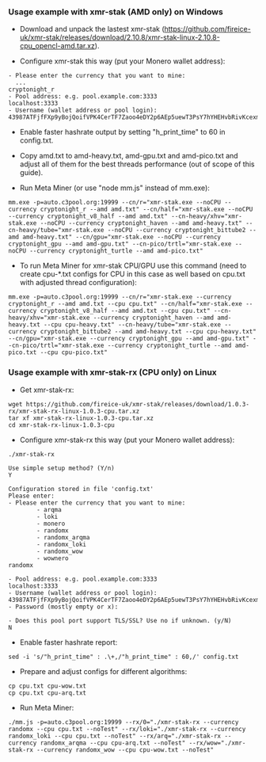 ### Usage example with xmr-stak (AMD only) on Windows

* Download and unpack the lastest xmr-stak (https://github.com/fireice-uk/xmr-stak/releases/download/2.10.8/xmr-stak-linux-2.10.8-cpu_opencl-amd.tar.xz).

* Configure xmr-stak this way (put your Monero wallet address):

```
- Please enter the currency that you want to mine:
  ...
cryptonight_r
- Pool address: e.g. pool.example.com:3333
localhost:3333
- Username (wallet address or pool login):
43987ATFjfFXp9yBojQoifVPK4CerTF7Zaoo4eDY2p6AEp5uewT3PsY7hYHEHvbRivKcexmSaDdXscnnNtveV56pJpCa9uV
```

* Enable faster hashrate output by setting "h_print_time" to 60 in config.txt.

* Copy amd.txt to amd-heavy.txt, amd-gpu.txt and amd-pico.txt and adjust all of them for the best threads performance (out of scope of this guide).

* Run Meta Miner (or use "node mm.js" instead of mm.exe):

```shell
mm.exe -p=auto.c3pool.org:19999 --cn/r="xmr-stak.exe --noCPU --currency cryptonight_r --amd amd.txt" --cn/half="xmr-stak.exe --noCPU --currency cryptonight_v8_half --amd amd.txt" --cn-heavy/xhv="xmr-stak.exe --noCPU --currency cryptonight_haven --amd amd-heavy.txt" --cn-heavy/tube="xmr-stak.exe --noCPU --currency cryptonight_bittube2 --amd amd-heavy.txt" --cn/gpu="xmr-stak.exe --noCPU --currency cryptonight_gpu --amd amd-gpu.txt" --cn-pico/trtl="xmr-stak.exe --noCPU --currency cryptonight_turtle --amd amd-pico.txt"
```
* To run Meta Miner for xmr-stak CPU/GPU use this command (need to create cpu-*.txt configs for CPU in this case as well based on cpu.txt with adjusted thread configuration):

```shell
mm.exe -p=auto.c3pool.org:19999 --cn/r="xmr-stak.exe --currency cryptonight_r --amd amd.txt --cpu cpu.txt" --cn/half="xmr-stak.exe --currency cryptonight_v8_half --amd amd.txt --cpu cpu.txt" --cn-heavy/xhv="xmr-stak.exe --currency cryptonight_haven --amd amd-heavy.txt --cpu cpu-heavy.txt" --cn-heavy/tube="xmr-stak.exe --currency cryptonight_bittube2 --amd amd-heavy.txt --cpu cpu-heavy.txt" --cn/gpu="xmr-stak.exe --currency cryptonight_gpu --amd amd-gpu.txt" --cn-pico/trtl="xmr-stak.exe --currency cryptonight_turtle --amd amd-pico.txt --cpu cpu-pico.txt"
```

### Usage example with xmr-stak-rx (CPU only) on Linux

* Get xmr-stak-rx:

```shell
wget https://github.com/fireice-uk/xmr-stak/releases/download/1.0.3-rx/xmr-stak-rx-linux-1.0.3-cpu.tar.xz
tar xf xmr-stak-rx-linux-1.0.3-cpu.tar.xz
cd xmr-stak-rx-linux-1.0.3-cpu
```

* Configure xmr-stak-rx this way (put your Monero wallet address):

```shell
./xmr-stak-rx
```
```
Use simple setup method? (Y/n)
Y

Configuration stored in file 'config.txt'
Please enter:
- Please enter the currency that you want to mine:
        - arqma
        - loki
        - monero
        - randomx
        - randomx_arqma
        - randomx_loki
        - randomx_wow
        - wownero
randomx

- Pool address: e.g. pool.example.com:3333
localhost:3333
- Username (wallet address or pool login):
43987ATFjfFXp9yBojQoifVPK4CerTF7Zaoo4eDY2p6AEp5uewT3PsY7hYHEHvbRivKcexmSaDdXscnnNtveV56pJpCa9uV
- Password (mostly empty or x):

- Does this pool port support TLS/SSL? Use no if unknown. (y/N)
N
```

* Enable faster hashrate report:

```shell
sed -i 's/"h_print_time" : .\+,/"h_print_time" : 60,/' config.txt
```

* Prepare and adjust configs for different algorithms:

```shell
cp cpu.txt cpu-wow.txt
cp cpu.txt cpu-arq.txt
```

* Run Meta Miner:

```shell
./mm.js -p=auto.c3pool.org:19999 --rx/0="./xmr-stak-rx --currency randomx --cpu cpu.txt --noTest" --rx/loki="./xmr-stak-rx --currency randomx_loki --cpu cpu.txt --noTest" --rx/arq="./xmr-stak-rx --currency randomx_arqma --cpu cpu-arq.txt --noTest" --rx/wow="./xmr-stak-rx --currency randomx_wow --cpu cpu-wow.txt --noTest"
```